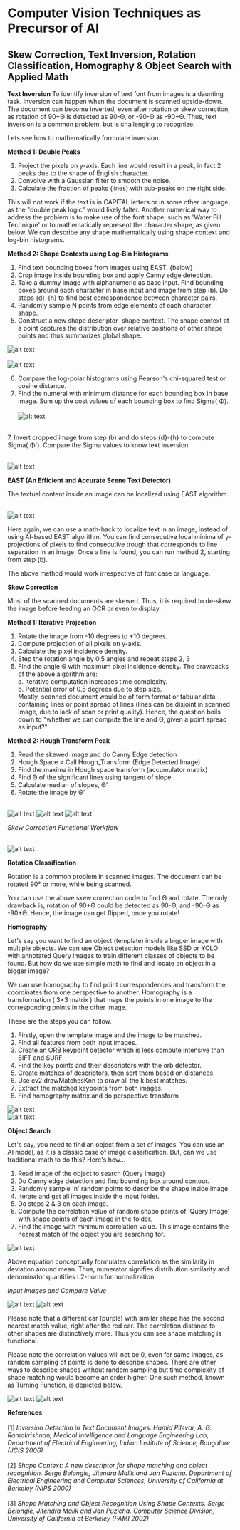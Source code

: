 # Computer Vision Techniques as Precursor of AI
## Skew Correction, Text Inversion, Rotation Classification, Homography & Object Search with Applied Math


**Text Inversion**
To identify inversion of text font from images is a daunting task. Inversion can happen when the document is scanned upside-down. The document can become inverted, even after rotation or skew correction, as rotation of 90+Θ is detected as 90-Θ, or -90-Θ as -90+Θ. Thus, text inversion is a common problem, but is challenging to recognize.

Lets see how to mathematically formulate inversion.

**Method 1: Double Peaks**
1. Project the pixels on y-axis. Each line would result in a peak, in fact 2 peaks due to the shape of English character.
2. Convolve with a Gaussian filter to smooth the noise.
3. Calculate the fraction of peaks (lines) with sub-peaks on the right side.

This will not work if the text is in CAPITAL letters or in some other language, as the "double peak logic" would likely falter.
Another numerical way to address the problem is to make use of the font shape, such as 'Water Fill Technique' or to mathematically represent the character shape, as given below. We can describe any shape mathematically using shape context and log-bin histograms. 

**Method 2: Shape Contexts using Log-Bin Histograms**
1. Find text bounding boxes from images using EAST. {below}
2. Crop image inside bounding box and apply Canny edge detection.
3. Take a dummy image with alphanumeric as base input. Find bounding boxes around each character in base input and image from step (b). Do steps {d}-{h} to find best correspondence between character pairs.
4. Randomly sample N points from edge elements of each character shape.
5. Construct a new shape descriptor - shape context. The shape context at a point captures the distribution over relative positions of other shape points and thus summarizes global shape.

![alt text](summaryImg/shape_context.jpg) <br><br>
![alt text](summaryImg/shape_context_A.jpg)

6. Compare the log-polar histograms using Pearson's chi-squared test or cosine distance.
7. Find the numeral with minimum distance for each bounding box in base image. Sum up the cost values of each bounding box to find Sigma( Φ).
<br><br>![alt text](summaryImg/text_compare.jpg)
<br>
7. Invert cropped image from step (b) and do steps {d}-{h} to compute Sigma( Φ'). Compare the Sigma values to know text inversion.

<br>![alt text](summaryImg/invertedText_output.jpg)

**EAST (An Efficient and Accurate Scene Text Detector)**

The textual content inside an image can be localized using EAST algorithm.

<br>![alt text](summaryImg/east.gif)

Here again, we can use a math-hack to localize text in an image, instead of using AI-based EAST algorithm. You can find consecutive local minima of y-projections of pixels to find consecutive trough that corresponds to line separation in an image. Once a line is found, you can run method 2, starting from step (b).

The above method would work irrespective of font case or language.

**Skew Correction**

Most of the scanned documents are skewed. Thus, it is required to de-skew the image before feeding an OCR or even to display.

**Method 1: Iterative Projection**

1. Rotate the image from -10 degrees to +10 degrees.
2. Compute projection of all pixels on y-axis.
3. Calculate the pixel incidence density.
4. Step the rotation angle by 0.5 angles and repeat steps 2, 3
5. Find the angle Θ with maximum pixel incidence density.
The drawbacks of the above algorithm are:
<br> a. Iterative computation increases time complexity.
<br> b. Potential error of 0.5 degrees due to step size.
<br>Mostly, scanned document would be of form format or tabular data containing lines or point spread of lines (lines can be disjoint in scanned image, due to lack of scan or print quality). Hence, the question boils down to "whether we can compute the line and Θ, given a point spread as input?"

**Method 2: Hough Transform Peak**

1. Read the skewed image and do Canny Edge detection
2. Hough Space = Call Hough_Transform (Edge Detected Image)
3. Find the maxima in Hough space transform (accumulator matrix)
4. Find Θ of the significant lines using tangent of slope
5. Calculate median of slopes, Θ'
6. Rotate the image by Θ'

<br>![alt text](summaryImg/hough.jpg)
![alt text](summaryImg/hough_detected.jpg)
![alt text](summaryImg/paul_receipt_skew.jpg)

*Skew Correction Functional Workflow*

<br>![alt text](summaryImg/hough_peak.jpg)

**Rotation Classification**

Rotation is a common problem in scanned images. The document can be rotated 90° or more, while being scanned.

You can use the above skew correction code to find Θ and rotate. The only drawback is, rotation of 90+Θ could be detected as 90-Θ, and -90-Θ as -90+Θ. Hence, the image can get flipped, once you rotate!

**Homography**

Let's say you want to find an object (template) inside a bigger image with multiple objects. We can use Object detection models like SSD or YOLO with annotated Query Images to train different classes of objects to be found. But how do we use simple math to find and locate an object in a bigger image? <br>

We can use homography to find point correspondences and transform the coordinates from one perspective to another. Homography is a transformation ( 3×3 matrix ) that maps the points in one image to the corresponding points in the other image.

These are the steps you can follow.

1. Firstly, open the template image and the image to be matched.
2. Find all features from both input images.
3. Create an ORB keypoint detector which is less compute intensive than SIFT and SURF.
4. Find the key points and their descriptors with the orb detector.
5. Create matches of descriptors, then sort them based on distances.
6. Use cv2.drawMatchesKnn to draw all the k best matches.
7. Extract the matched keypoints from both images.
8. Find homography matrix and do perspective transform

![alt text](summaryImg/homography_box.jpg)<br>
![alt text](summaryImg/homography_custom.jpg)

**Object Search**

Let's say, you need to find an object from a set of images. You can use an AI model, as it is a classic case of image classification. But, can we use traditional math to do this? Here's how…

1. Read image of the object to search (Query Image)
2. Do Canny edge detection and find bounding  box around contour.
3. Randomly sample 'n' random points to describe the shape inside image.
4. Iterate and get all images inside the input folder.
5. Do steps 2 & 3 on each image.
6. Compute the correlation value of random shape points of 'Query Image' with shape points of each image in the folder. 
7. Find the image with minimum correlation value. This image contains the nearest match of the object you are searching for.

![alt text](summaryImg/correlation.jpg)

Above equation conceptually formulates correlation as the  similarity in deviation around mean. Thus, numerator signifies distribution similarity and denominator quantifies L2-norm for normalization.

*Input Images and Compare Value*

![alt text](summaryImg/object_images.jpg)
![alt text](summaryImg/obj_search_output.jpg)

Please note that a different car (purple) with similar shape has the second nearest match value, right after the red car. The correlation distance to other shapes are distinctively more. Thus you can see shape matching is functional.

Please note the correlation values will not be  0, even for same images, as random sampling of points is done to describe shapes. There are other ways to describe shapes without random sampling but time complexity of shape matching would become an order higher. One such method, known as Turning Function, is depicted below.

![alt text](summaryImg/turningFn.jpg)
![alt text](summaryImg/turning_compare.jpg)

**References**
<br>
<br> [1] *Inversion Detection in Text Document Images. Hamid Pilevar, A. G. Ramakrishnan, Medical Intelligence and Language Engineering Lab, Department of Electrical Engineering, Indian Institute of Science, Bangalore (JCIS 2006)*<br>
<br> [2] *Shape Context: A new descriptor for shape matching and object recognition. Serge Belongie, Jitendra Malik and Jan Puzicha. Department of Electrical Engineering and Computer Sciences, University of California at Berkeley (NIPS 2000)*<br>
<br> [3] *Shape Matching and Object Recognition Using Shape Contexts. Serge Belongie, Jitendra Malik and Jan Puzicha. Computer Science Division, University of California at Berkeley (PAMI 2002)*
